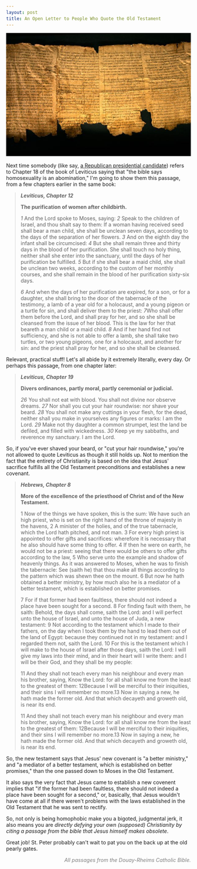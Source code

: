 ```yaml
---
layout: post
title: An Open Letter to People Who Quote the Old Testament  
---
```

  
![](../content/images/new_dead_sea_scrolls_theory_24016_600x450.jpg)

Next time somebody (like say, <a href="http://blog.spreadingsantorum.com/" target="_blank">a Republican presidential candidate</a>) refers to Chapter 18 of the book of Leviticus saying that "the bible says homosexuality is an abomination," I'm going to show them this passage, from a few chapters earlier in the same book:

<!--more-->

<blockquote><strong><em>Leviticus, Chapter 12</em></strong>

<strong>The purification of women after childbirth.</strong>

<em>1</em> And the Lord spoke to Moses, saying: <em>2</em> Speak to the children of Israel, and thou shalt say to them: If a woman having received seed shall bear a man child, she shall be unclean seven days, according to the days of the separation of her flowers. <em>3</em> And on the eighth day the infant shall be circumcised: <em>4</em> But she shall remain three and thirty days in the blood of her purification. She shall touch no holy thing, neither shall she enter into the sanctuary, until the days of her purification be fulfilled. <em>5</em> But if she shall bear a maid child, she shall be unclean two weeks, according to the custom of her monthly courses, and she shall remain in the blood of her purification sixty-six days.

<em>6</em> And when the days of her purification are expired, for a son, or for a daughter, she shall bring to the door of the tabernacle of the testimony, a lamb of a year old for a holocaust, and a young pigeon or a turtle for sin, and shall deliver them to the priest: <em>7</em>Who shall offer them before the Lord, and shall pray for her, and so she shall be cleansed from the issue of her blood. This is the law for her that beareth a man child or a maid child. <em>8</em> And if her hand find not sufficiency, and she is not able to offer a lamb, she shall take two turtles, or two young pigeons, one for a holocaust, and another for sin: and the priest shall pray for her, and so she shall be cleansed.</blockquote>
Relevant, practical stuff! Let's all abide by it extremely literally, every day. Or perhaps this passage, from one chapter later:
<blockquote><strong><em>Leviticus, Chapter 19</em></strong>

<strong>Divers ordinances, partly moral, partly ceremonial or judicial.</strong>

<em>26</em> You shall not eat with blood. You shall not divine nor observe dreams. <em>27</em> Nor shall you cut your hair roundwise: nor shave your beard. <em>28</em> You shall not make any cuttings in your flesh, for the dead, neither shall you make in yourselves any figures or marks: I am the Lord. <em>29</em> Make not thy daughter a common strumpet, lest the land be defiled, and filled with wickedness. <em>30</em> Keep ye my sabbaths, and reverence my sanctuary. I am the Lord.</blockquote>
So, if you've ever shaved your beard, or "cut your hair roundwise," you're not allowed to quote Leviticus as though it still holds up. Not to mention the fact that the entirety of Christianity is based on the idea that Jesus' sacrifice fulfills all the Old Testament preconditions and establishes a new covenant.
<blockquote><strong><em>Hebrews, Chapter 8</em></strong>

<strong>More of the excellence of the priesthood of Christ and of the New Testament.</strong>

1 Now of the things we have spoken, this is the sum: We have such an high priest, who is set on the right hand of the throne of majesty in the havens, 2 A minister of the holies, and of the true tabernacle, which the Lord hath pitched, and not man. 3 For every high priest is appointed to offer gifts and sacrifices: wherefore it is necessary that he also should have some thing to offer. 4 If then he were on earth, he would not be a priest: seeing that there would be others to offer gifts according to the law, 5 Who serve unto the example and shadow of heavenly things. As it was answered to Moses, when he was to finish the tabernacle: See (saith he) that thou make all things according to the pattern which was shewn thee on the mount. 6 But now he hath obtained a better ministry, by how much also he is a mediator of a better testament, which is established on better promises.

7 For if that former had been faultless, there should not indeed a place have been sought for a second. 8 For finding fault with them, he saith: Behold, the days shall come, saith the Lord: and I will perfect unto the house of Israel, and unto the house of Juda, a new testament: 9 Not according to the testament which I made to their fathers, on the day when I took them by the hand to lead them out of the land of Egypt: because they continued not in my testament: and I regarded them not, saith the Lord. 10 For this is the testament which I will make to the house of Israel after those days, saith the Lord: I will give my laws into their mind, and in their heart will I write them: and I will be their God, and they shall be my people:

11 And they shall not teach every man his neighbour and every man his brother, saying, Know the Lord: for all shall know me from the least to the greatest of them: 12Because I will be merciful to their iniquities, and their sins I will remember no more.13 Now in saying a new, he hath made the former old. And that which decayeth and groweth old, is near its end.

11 And they shall not teach every man his neighbour and every man his brother, saying, Know the Lord: for all shall know me from the least to the greatest of them: 12Because I will be merciful to their iniquities, and their sins I will remember no more.13 Now in saying a new, he hath made the former old. And that which decayeth and groweth old, is near its end.</blockquote>
So, the new testament says that Jesus' new covenant is "a better ministry," and "a mediator of a better testament, which is established on better promises," than the one passed down to Moses in the Old Testament.

It also says the very fact that Jesus came to establish a new covenent implies that "if the former had been faultless, there should not indeed a place have been sought for a second," or, basically, that Jesus wouldn't have come at all if there weren't problems with the laws established in the Old Testament that he was sent to rectify.

So, not only is being homophobic make you a bigoted, judgmental jerk, it also means you are <em>directly defying your own (supposed) Christianity by citing a passage from the bible that Jesus himself makes obsolete</em>.

Great job! St. Peter probably can't wait to pat you on the back up at the old pearly gates.
<p style="text-align: right;"><span style="color: #808080;"><em>All passages from the Douay-Rheims Catholic Bible.</em></span></p>